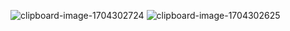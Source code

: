 ![clipboard-image-1704302724](https://github.com/DaNNy0o0/todo-app-react-typescript/assets/93887853/35e82d2c-dd25-482f-88a7-21968f55d878)
![clipboard-image-1704302625](https://github.com/DaNNy0o0/todo-app-react-typescript/assets/93887853/37bfae9b-bfd6-41e8-bda2-c96f09deed12)
